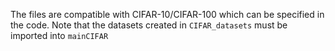The files are compatible with CIFAR-10/CIFAR-100 which can be specified in the code. Note that the datasets created in ``CIFAR_datasets`` must be imported into ``mainCIFAR``
